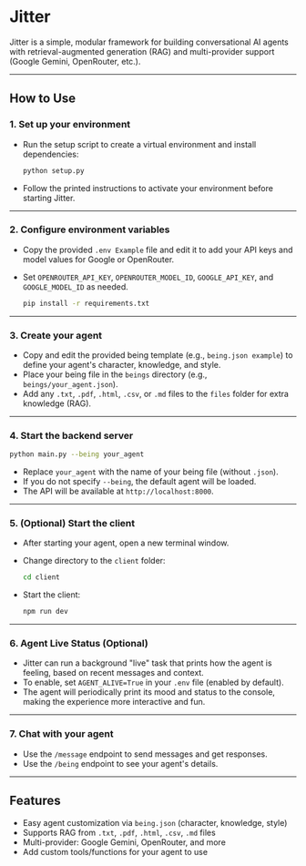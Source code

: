 

# Jitter

Jitter is a simple, modular framework for building conversational AI agents with retrieval-augmented generation (RAG) and multi-provider support (Google Gemini, OpenRouter, etc.).

---

## How to Use

### 1. Set up your environment

- Run the setup script to create a virtual environment and install dependencies:

  ```bash
  python setup.py
  ```

- Follow the printed instructions to activate your environment before starting Jitter.

---

### 2. Configure environment variables

- Copy the provided `.env Example` file and edit it to add your API keys and model values for Google or OpenRouter.
- Set `OPENROUTER_API_KEY`, `OPENROUTER_MODEL_ID`, `GOOGLE_API_KEY`, and `GOOGLE_MODEL_ID` as needed.

  ```bash
  pip install -r requirements.txt
  ```

---

### 3. Create your agent

- Copy and edit the provided being template (e.g., `being.json example`) to define your agent's character, knowledge, and style.
- Place your being file in the `beings` directory (e.g., `beings/your_agent.json`).
- Add any `.txt`, `.pdf`, `.html`, `.csv`, or `.md` files to the `files` folder for extra knowledge (RAG).

---

### 4. Start the backend server

  ```bash
  python main.py --being your_agent
  ```

- Replace `your_agent` with the name of your being file (without `.json`).
- If you do not specify `--being`, the default agent will be loaded.
- The API will be available at `http://localhost:8000`.

---

### 5. (Optional) Start the client

- After starting your agent, open a new terminal window.
- Change directory to the `client` folder:

  ```bash
  cd client
  ```

- Start the client:

  ```bash
  npm run dev
  ```

---

### 6. Agent Live Status (Optional)

- Jitter can run a background "live" task that prints how the agent is feeling, based on recent messages and context.
- To enable, set `AGENT_ALIVE=True` in your `.env` file (enabled by default).
- The agent will periodically print its mood and status to the console, making the experience more interactive and fun.

---

### 7. Chat with your agent

- Use the `/message` endpoint to send messages and get responses.
- Use the `/being` endpoint to see your agent's details.

---

## Features

- Easy agent customization via `being.json` (character, knowledge, style)
- Supports RAG from `.txt`, `.pdf`, `.html`, `.csv`, `.md` files
- Multi-provider: Google Gemini, OpenRouter, and more
- Add custom tools/functions for your agent to use
  
